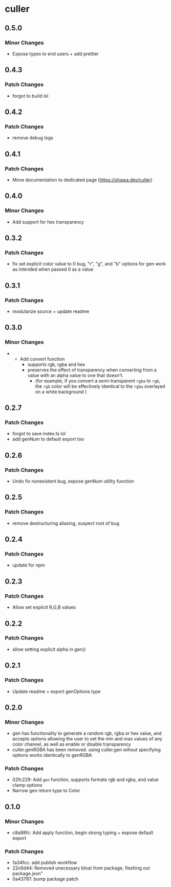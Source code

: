 # culler

## 0.5.0

### Minor Changes

- Expose types to end users + add prettier

## 0.4.3

### Patch Changes

- forgot to build lol

## 0.4.2

### Patch Changes

- remove debug logs

## 0.4.1

### Patch Changes

- Move documentation to dedicated page (https://shawa.dev/culler)

## 0.4.0

### Minor Changes

- Add support for hex transparency

## 0.3.2

### Patch Changes

- fix set explicit color value to 0 bug, "r", "g", and "b" options for gen work as intended when passed 0 as a value

## 0.3.1

### Patch Changes

- modularize source + update readme

## 0.3.0

### Minor Changes

- - Add convert function
    - supports rgb, rgba and hex
    - preserves the effect of transparency when converting from a value with an alpha value to one that doesn't.
      - (for example, if you convert a semi-transparent `rgba` to `rgb`, the `rgb` color will be effectively identical to the `rgba` overlayed on a white background )

## 0.2.7

### Patch Changes

- forgot to save index.ts lol
- add genNum to default export too

## 0.2.6

### Patch Changes

- Undo fix nonexistent bug, expose genNum utility function

## 0.2.5

### Patch Changes

- remove destructuring aliasing, suspect root of bug

## 0.2.4

### Patch Changes

- update for npm

## 0.2.3

### Patch Changes

- Allow set explicit R,G,B values

## 0.2.2

### Patch Changes

- allow setting explicit alpha in gen()

## 0.2.1

### Patch Changes

- Update readme + export genOptions type

## 0.2.0

### Minor Changes

- gen has functionality to generate a random rgb, rgba or hex value, and accepts options allowing the user to set the min and max values of any color channel, as well as enable or disable transparency
- culler.genRGBA has been removed. using culler.gen wihout specifying options works identically to genRGBA

### Patch Changes

- 02fc229: Add `gen` function, supports formats rgb and rgba, and value clamp options
- Narrow gen return type to Color

## 0.1.0

### Minor Changes

- c8a98fc: Add apply function, begin strong typing + expose default export

### Patch Changes

- 1a34fcc: add publish workflow
- 22c6d44: Removed unecessary bloat from package, fleshing out package.json"
- 0a43797: bump package patch
